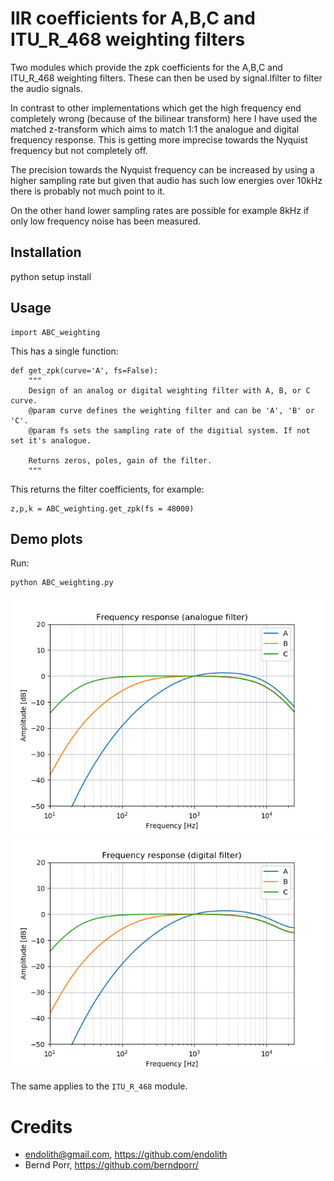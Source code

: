 # IIR coefficients for A,B,C and ITU_R_468 weighting filters

Two modules which provide the zpk coefficients for the
A,B,C and ITU_R_468 weighting filters. These can then
be used by signal.lfilter to filter the audio signals.

In contrast to other implementations which get the high frequency
end completely wrong (because of the bilinear transform) here
I have used the matched z-transform which aims to match 1:1
the analogue and digital frequency response. This is getting
more imprecise towards the Nyquist frequency but not completely off.

The precision towards the Nyquist frequency can be increased
by using a higher sampling rate but given that audio
has such low energies over 10kHz there is probably not much
point to it.

On the other hand lower sampling rates are possible for
example 8kHz if only low frequency noise has been measured.

## Installation

python setup install

## Usage

```
import ABC_weighting
```

This has a single function:

```
def get_zpk(curve='A', fs=False):
    """
    Design of an analog or digital weighting filter with A, B, or C curve.
    @param curve defines the weighting filter and can be 'A', 'B' or 'C'.
    @param fs sets the sampling rate of the digitial system. If not set it's analogue.

    Returns zeros, poles, gain of the filter.
    """
```

This returns the filter coefficients, for example:
```
z,p,k = ABC_weighting.get_zpk(fs = 48000)
```

## Demo plots

Run:
```
python ABC_weighting.py
```

![alt tag](abc_a.png)
![alt tag](abc_d.png)


The same applies to the `ITU_R_468` module.


# Credits

 - endolith@gmail.com, https://github.com/endolith
 - Bernd Porr, https://github.com/berndporr/
 
